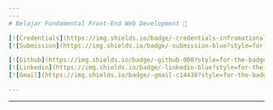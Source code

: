 ```yaml
---
---
# Belajar Fundamental Front-End Web Development 🌟

[![Credentials](https://img.shields.io/badge/-credentials-infromational?style=for-the-badge)](https://www.dicoding.com/certificates/ON9ZOVERYPG5)&nbsp;&nbsp;&nbsp;
[![Submission](https://img.shields.io/badge/-submission-blue?style=for-the-badge&logo=Netlify&logoColor=white)](https://breakingbad-bfwd-submission.netlify.app/)

[![Github](https://img.shields.io/badge/-github-000?style=for-the-badge&logo=Github&logoColor=white)](https://github.com/rezaduha)
[![Linkedin](https://img.shields.io/badge/-linkedin-blue?style=for-the-badge&logo=LinkedIn&logoColor=white)](https://linkedin.com/in/reza-duha-57a98b192)
[![Gmail](https://img.shields.io/badge/-gmail-c14438?style=for-the-badge&logo=Gmail&logoColor=white)](mailto:rezafauzizisiwaduha@gmail.com)

---
```

---
